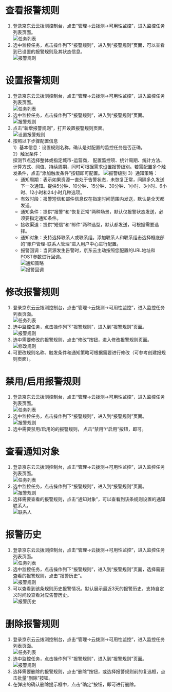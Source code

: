 # 查看报警规则  
1. 登录京东云云拨测控制台，点击“管理->云拨测->可用性监控”，进入监控任务列表页面。  
![任务列表](../../../../../image/Cloud-Detection/task-usa-list.png)  
2. 选中监控任务，点击操作列下“报警规则”，进入到“报警规则”页面，可以查看到已设置的报警规则及其状态信息。  
![报警规则](../../../../../image/Cloud-Detection/alarmrule_usa-1.png)  
# 设置报警规则  
1. 登录京东云云拨测控制台，点击“管理->云拨测->可用性监控”，进入监控任务列表页面。  
![任务列表](../../../../../image/Cloud-Detection/task-usa-list.png) 
2. 选中监控任务，点击操作列下“报警规则”，进入到“报警规则”页面。  
![报警规则](../../../../../image/Cloud-Detection/alarmrule_usa-1.png)  
3. 点击“新增报警规则”，打开设置报警规则页面。  
![设置报警规则](../../../../../image/Cloud-Detection/SetAlarm-2.png) 
4. 按照以下步骤配置信息  
   1）基本信息：设置规则名称，确认是对配置的监控任务是否正确。  
   2）触发条件：  
     探测节点选择整体或指定城市-运营商， 配置监控项、统计周期、统计方法、计算方式、阈值、持续周期，同时可根据需求设置报警级别。若需配置多个触发条件，点击“添加触发条件”按钮即可配置。
![报警级别](../../../../../image/Cloud-Detection/4-zdytj-0.png) 
   3）通知策略：  
   - 通知周期：表示如果资源一直处于告警状态，未恢复正常，间隔多久发送下一次通知。提供5分钟、10分钟、15分钟、30分钟、1小时、3小时、6小时、12小时和24小时几种选项。
   - 有效时段：报警短信和邮件信息仅在指定时间范围内发送，默认是全天都发送。
   - 通知条件：提供“报警”和“恢复正常”两种场景，默认仅报警状态发送，必须要指定通知条件。
   - 接收渠道：提供“短信”和“邮件”两种选型，默认都发送，可根据需要选择。  
   - 通知对象：支持选择联系人或联系组。添加联系人和联系组击选择框底部的“账户管理-联系人管理”进入用户中心进行配置。  
   - 报警回调：当资源发生告警时，京东云主动按照您配置的URL地址和POST参数进行回调。  
![通知策略](../../../../../image/Cloud-Detection/6-tzcl.png)  
![报警回调](../../../../../image/Cloud-Detection/6-tzcl-hd.png)

# 修改报警规则  
1. 登录京东云云拨测控制台，点击“管理->云拨测->可用性监控”，进入监控任务列表页面。  
![任务列表](../../../../../image/Cloud-Detection/task-usa-list.png) 
2. 选中监控任务，点击操作列下“报警规则”，进入到“报警规则”页面。  
![报警规则](../../../../../image/Cloud-Detection/alarmrule_usa-1.png)  
3. 选中需要修改的报警规则，点击“修改”按钮，进入修改报警规则页面。   
![修改规则](../../../../../image/Cloud-Detection/ModifyAlarm-2.png) 
4. 可更改规则名称、触发条件和通知策略可根据需要进行修改（可参考创建报规则页面）。  

# 禁用/启用报警规则  
1. 登录京东云云拨测控制台，点击“管理->云拨测->可用性监控”，进入监控任务列表页面。  
![任务列表](../../../../../image/Cloud-Detection/task-usa-list.png)
2. 选中监控任务，点击操作列下“报警规则”，进入到“报警规则”页面。  
![报警规则](../../../../../image/Cloud-Detection/alarmrule_usa-1.png)  
3. 选中需要禁用/启用的的报警规则， 点击“禁用”/“启用”按钮，即可。

# 查看通知对象  
1. 登录京东云云拨测控制台，点击“管理->云拨测->可用性监控”，进入监控任务列表页面。  
![任务列表](../../../../../image/Cloud-Detection/task-usa-list.png)
2. 选中监控任务，点击操作列下“报警规则”，进入到“报警规则”页面。  
![报警规则](../../../../../image/Cloud-Detection/alarmrule_usa-1.png)
3. 选择需要查看的报警规则，点击“通知对象”，可以查看到该条规则设置的通知联系人。  
![联系人](../../../../../image/Cloud-Detection/contacts.png)

# 报警历史  
1. 登录京东云云拨测控制台，点击“管理->云拨测->可用性监控”，进入监控任务列表页面。  
![任务列表](../../../../../image/Cloud-Detection/task-usa-list.png)
2. 选中监控任务，点击操作列下“报警规则”，进入到“报警规则”页面，选择需要查看的报警规则，点击“报警历史”。   
![报警规则](../../../../../image/Cloud-Detection/alarmrule_usa-1.png)
3. 可以查看到该条规则历史报警情况。默认展示最近3天的报警历史，支持自定义时间段查看对应告警历史。  
![报警历史](https://raw.githubusercontent.com/luolei-laurel/cn/Cloud-Detection/image/Cloud-Detection/alarmhistory-usa.png)

# 删除报警规则  
1. 登录京东云云拨测控制台，点击“管理->云拨测->可用性监控”，进入监控任务列表页面。  
![任务列表](../../../../../image/Cloud-Detection/task-usa-list.png)
2. 选中监控任务，点击操作列下“报警规则”，进入到“报警规则”页面。  
![报警规则](../../../../../image/Cloud-Detection/alarmrule_usa-1.png)
3. 选择需要删除的报警规则，点击“删除”按钮，或选择报警规则前的复选框，点击批量“删除”按钮。  
4. 在弹出的确认删除提示框中，点击“确定”按钮，即可进行删除。
